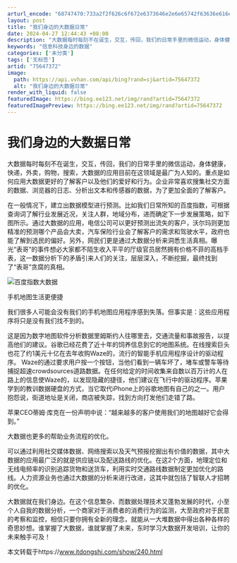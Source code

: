 ```yaml
---
arturl_encode: "68747470:733a2f2f626c6f672e6373646e2e6e65742f63636e616e7869:2f61727469636c652f64657461696c732f3735363437333732"
layout: post
title: "我们身边的大数据日常"
date: 2024-04-27 12:44:43 +08:00
description: "大数据每时每刻不在诞生，交互，传回，我们的日常手里的微信运动，身体健康，快递，外卖，购物，搜索，大数"
keywords: "信息科技身边的数据"
categories: ['未分类']
tags: ['无标签']
artid: "75647372"
image:
  path: https://api.vvhan.com/api/bing?rand=sj&artid=75647372
  alt: "我们身边的大数据日常"
render_with_liquid: false
featuredImage: https://bing.ee123.net/img/rand?artid=75647372
featuredImagePreview: https://bing.ee123.net/img/rand?artid=75647372
---
```


# 我们身边的大数据日常

大数据每时每刻不在诞生，交互，传回，我们的日常手里的微信运动，身体健康，快递，外卖，购物，搜索，大数据的应用目前在这领域是最广为人知的。重点是如何应用大数据更好的了解客户以及他们的爱好和行为。企业非常喜欢搜集社交方面的数据、浏览器的日志、分析出文本和传感器的数据，为了更加全面的了解客户。
  
在一般情况下，建立出数据模型进行预测。比如我们日常所知的百度指数，可根据查询词了解行业发展近况，关注人群，地域分布，进而确定下一步发展策略，如下图所示。通过大数据的应用，电信公司可以更好预测出流失的客户，沃尔玛则更加精准的预测哪个产品会大卖，汽车保险行业会了解客户的需求和驾驶水平，政府也能了解到选民的偏好。另外，网民们更是通过大数据分析来洞悉生活真相。曝光“表哥”的事件想必大家都不陌生收入平平的厅级官员居然拥有价格不菲的高档手表，这一数据分析下的矛盾引来人们的关注，层层深入，不断挖掘，最终找到了“表哥”贪腐的真相。
  

![百度指数大数据](https://img-blog.csdn.net/20170721155119108?watermark/2/text/aHR0cDovL2Jsb2cuY3Nkbi5uZXQvY2NuYW54aQ==/font/5a6L5L2T/fontsize/400/fill/I0JBQkFCMA==/dissolve/70/gravity/Center)

手机地图生活更便捷
  
我们很多人可能会没有我们的手机地图应用程序感到失落。但事实是：这些应用程序将只是没有我们找不到的。
  
这是因为数字地图软件分析数据里姆斯约人往哪里去，交通流量和事故报告，以提高他们的建议。谷歌已经花费了近十年的饲养信息到它的地图系统。在线搜索巨头也花了约1美元十亿在去年收购Waze的，流行的智能手机应用程序设计的驱动程序。 Waze的通过要求用户按一个按钮，当他们看到一辆车坏了，堵车或警车等待捕捉超速crowdsources道路数据。在任何给定的时间收集来自数以百万计的人在路上的信息使Waze的，以发现隐藏的捷径，他们建议在飞行中的驱动程序。苹果学到的教训数据硬盘的方式，当它取代iPhone上的谷歌地图有自己的之一。用户抱怨说，街道地址是关闭，商店被失踪，找到方向打发他们走错了路。
  
苹果CEO蒂姆·库克在一份声明中说：“越来越多的客户使用我们的地图越好它会得到。”
  
大数据也更多的帮助业务流程的优化。
  
可以通过利用社交媒体数据、网络搜索以及天气预报挖掘出有价值的数据，其中大数据的应用最广泛的就是供应链以及配送路线的优化。在这2个方面，地理定位和无线电频率的识别追踪货物和送货车，利用实时交通路线数据制定更加优化的路线。人力资源业务也通过大数据的分析来进行改进，这其中就包括了智联人才招聘的优化。
  

大数据就在我们身边。在这个信息繁杂、而数据处理技术又蓬勃发展的时代，小至个人自我的数据分析，一个商家对于消费者的消费行为的监测，大至政府对于民意的考察和监控，相信只要你拥有全新的理念，就能从一大堆数据中得出各种各样的奇思妙想。谁掌握了大数据，谁就掌握了未来，东时学习大数据开发培训，让你的未来触手可及！

本文转载于https://www.itdongshi.com/show/240.html